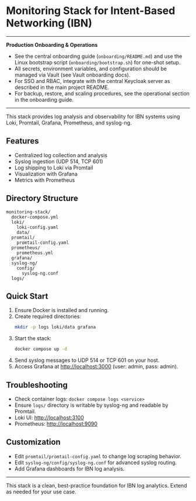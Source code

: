 # Monitoring Stack for Intent-Based Networking (IBN)

---
**Production Onboarding & Operations**

- See the central onboarding guide (`onboarding/README.md`) and use the Linux bootstrap script (`onboarding/bootstrap.sh`) for one-shot setup.
- All secrets, environment variables, and configuration should be managed via Vault (see Vault onboarding docs).
- For SSO and RBAC, integrate with the central Keycloak server as described in the main project README.
- For backup, restore, and scaling procedures, see the operational section in the onboarding guide.

---

This stack provides log analysis and observability for IBN systems using Loki, Promtail, Grafana, Prometheus, and syslog-ng.

## Features
- Centralized log collection and analysis
- Syslog ingestion (UDP 514, TCP 601)
- Log shipping to Loki via Promtail
- Visualization with Grafana
- Metrics with Prometheus

## Directory Structure
```
monitoring-stack/
  docker-compose.yml
  loki/
    loki-config.yaml
    data/
  promtail/
    promtail-config.yaml
  prometheus/
    prometheus.yml
  grafana/
  syslog-ng/
    config/
      syslog-ng.conf
  logs/
```

## Quick Start
1. Ensure Docker is installed and running.
2. Create required directories:
   ```sh
   mkdir -p logs loki/data grafana
   ```
3. Start the stack:
   ```sh
   docker compose up -d
   ```
4. Send syslog messages to UDP 514 or TCP 601 on your host.
5. Access Grafana at [http://localhost:3000](http://localhost:3000) (user: admin, pass: admin).

## Troubleshooting
- Check container logs: `docker compose logs <service>`
- Ensure `logs/` directory is writable by syslog-ng and readable by Promtail.
- Loki UI: [http://localhost:3100](http://localhost:3100)
- Prometheus: [http://localhost:9090](http://localhost:9090)

## Customization
- Edit `promtail/promtail-config.yaml` to change log scraping behavior.
- Edit `syslog-ng/config/syslog-ng.conf` for advanced syslog routing.
- Add Grafana dashboards for IBN log analysis.

---
This stack is a clean, best-practice foundation for IBN log analytics. Extend as needed for your use case.
